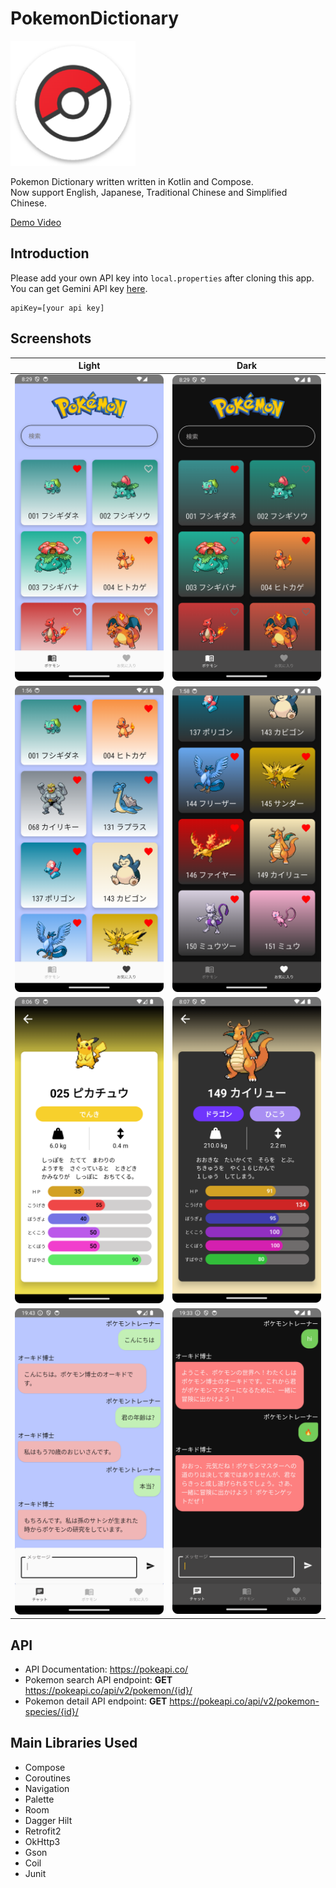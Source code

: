 # PokemonDictionary

<img src="https://github.com/gy6543721/PokemonDictionary/blob/main/app/src/main/res/mipmap-xxxhdpi/ic_launcher.png" height="200"/>

Pokemon Dictionary written written in Kotlin and Compose.  
Now support English, Japanese, Traditional Chinese and Simplified Chinese.  

[Demo Video](https://youtu.be/VlXGaoFUh3c)  

## Introduction
Please add your own API key into `local.properties` after cloning this app.  
You can get Gemini API key [here](https://ai.google.dev/).  

```
apiKey=[your api key]
```

## Screenshots

Light | Dark
:--: | :--:
<img width="270" alt="Light001" src="images/Light001.png"> | <img width="270" alt="Dark001" src="images/Dark001.png">
<img width="270" alt="Light002" src="images/Light002.png"> | <img width="270" alt="Dark002" src="images/Dark002.png">
<img width="270" alt="Light003" src="images/Light003.png"> | <img width="270" alt="Dark003" src="images/Dark003.png">
<img width="270" alt="Light003" src="images/Light004.png"> | <img width="270" alt="Dark003" src="images/Dark004.png">

## API
- API Documentation: https://pokeapi.co/  
- Pokemon search API endpoint: **GET** https://pokeapi.co/api/v2/pokemon/{id}/  
- Pokemon detail API endpoint: **GET** https://pokeapi.co/api/v2/pokemon-species/{id}/

## Main Libraries Used
- Compose
- Coroutines
- Navigation 
- Palette
- Room
- Dagger Hilt
- Retrofit2
- OkHttp3
- Gson
- Coil
- Junit
